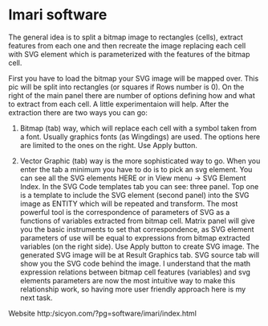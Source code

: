 # Imari software

The general idea is to split a bitmap image to rectangles (cells), extract features from each one and then recreate the image replacing each cell with SVG element which is parameterized with the features of the bitmap cell.


First you have to load the bitmap your SVG image will be mapped over.  This pic will be split into rectangles (or squares if Rows number is 0). On the right of the main panel there are number of options defining how and what to extract from each cell. A little experimentaion will help. After the extraction there are two ways you can go:

1. Bitmap (tab) way, which will replace each cell with a symbol taken from a font. Usually graphics fonts (as Wingdings) are used. The options here are limited to the ones on the right. Use Apply button.

2. Vector Graphic (tab) way is the more sophisticated way to go. When you enter the tab a minimum you have to do is to pick an svg element. You can see all the SVG elements HERE or in View menu -> SVG Element Index. In the SVG Code templates tab you can see: three panel. Top one is a template to include the SVG element (second panel) into the SVG image as ENTITY which will be repeated and transform. The most powerful tool is the correspondence of parameters of SVG as a functions of variables extracted from bitmap cell. Matrix panel will give you the basic instruments to set that correspondence, as SVG element parameters of use will be equal to expressions from bitmap extracted variables (on the right side).  Use Apply button to create SVG image. The generated SVG image will be at Result Graphics tab. SVG source tab will show you the SVG code behind the image. 
I understand that the math expression relations between bitmap cell features (variables) and svg elements parameters are now the most intuitive way to make this relationship work, so having more user friendly approach here is my next task.

Website http:/sicyon.com/?pg=software/imari/index.html